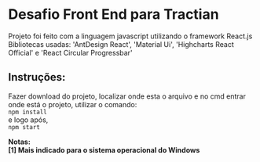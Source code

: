 # Desafio Front End para Tractian

Projeto foi feito com a linguagem javascript utilizando o framework React.js
<br>Bibliotecas usadas: 'AntDesign React', 'Material Ui', 'Highcharts React Official' e 'React Circular Progressbar'

## Instruções:
Fazer download do projeto, localizar onde esta o arquivo e no cmd entrar onde está o projeto, utilizar o comando:<br>
 `npm install`
 <br>e logo após,
 <br>`npm start`

**Notas:<br>
[1] Mais indicado para o sistema operacional do Windows**
